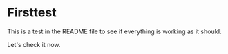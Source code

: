 # Firsttest
This is a test in the README file to see if everything is working as it should.

Let's check it now.